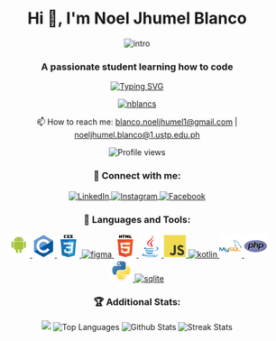 <h1 align="center">Hi 👋, I'm Noel Jhumel Blanco</h1>

<div align="center">
  <img src="https://github.com/user-attachments/assets/e6e23115-0a2b-4a5c-abdc-08456d9449de" alt="intro">
</div>


<h3 align="center">A passionate student learning how to code</h3>

<div align="center">
  <a href="https://git.io/typing-svg">
    <img src="https://readme-typing-svg.demolab.com?font=Fira+Code&pause=1000&center=true&width=460&lines=Aspiring+Web+Developer+and+Programmer;Information Technology College+Student;Student+of+Knowledge" alt="Typing SVG">
  </a>
</div>


<p align="center">
  <a href="https://github.com/ryo-ma/github-profile-trophy">
    <img src="https://github-profile-trophy.vercel.app/?username=nblancs&theme=algolia" alt="nblancs" />
  </a>
</p>

<p align="center">
  📫 How to reach me: <a href="mailto:blanco.noeljhumel1@gmail.com">blanco.noeljhumel1@gmail.com</a> | <a href="mailto:noeljhumel.blanco@1.ustp.edu.ph">noeljhumel.blanco@1.ustp.edu.ph</a>
</p>

<p align="center">
  <img src="https://komarev.com/ghpvc/?username=NBlancs&color=red&style=for-the-badge" alt="Profile views" />
</p>

<h3 align="center">🔗 Connect with me:</h3>
<p align="center">
  <a href="https://www.linkedin.com/in/noel-jhumel-blanco-14217826a/" target="blank">
    <img align="center" src="https://raw.githubusercontent.com/rahuldkjain/github-profile-readme-generator/master/src/images/icons/Social/linked-in-alt.svg" alt="LinkedIn" height="30" width="40" />
  </a>
  <a href="https://www.instagram.com/bnoelomar/" target="blank">
    <img align="center" src="https://raw.githubusercontent.com/rahuldkjain/github-profile-readme-generator/master/src/images/icons/Social/instagram.svg" alt="Instagram" height="30" width="40" />
  </a>
  <a href="https://www.facebook.com/profile.php?id=100089247665366" target="blank">
    <img align="center" src="https://static1.howtogeekimages.com/wordpress/wp-content/uploads/2021/06/facebook-hero_1200_675.png" alt="Facebook" height="30" width="40" />
  </a>
</p>

<h3 align="center">🧰 Languages and Tools:</h3>
<p align="center">
  <a href="https://developer.android.com" target="_blank" rel="noreferrer">
    <img src="https://raw.githubusercontent.com/devicons/devicon/master/icons/android/android-original-wordmark.svg" alt="android" width="40" height="40" />
  </a>
  <a href="https://www.cprogramming.com/" target="_blank" rel="noreferrer">
    <img src="https://raw.githubusercontent.com/devicons/devicon/master/icons/c/c-original.svg" alt="c" width="40" height="40" />
  </a>
  <a href="https://www.w3schools.com/css/" target="_blank" rel="noreferrer">
    <img src="https://raw.githubusercontent.com/devicons/devicon/master/icons/css3/css3-original-wordmark.svg" alt="css3" width="40" height="40" />
  </a>
  <a href="https://www.figma.com/" target="_blank" rel="noreferrer">
    <img src="https://www.vectorlogo.zone/logos/figma/figma-icon.svg" alt="figma" width="40" height="40" />
  </a>
  <a href="https://www.w3.org/html/" target="_blank" rel="noreferrer">
    <img src="https://raw.githubusercontent.com/devicons/devicon/master/icons/html5/html5-original-wordmark.svg" alt="html5" width="40" height="40" />
  </a>
  <a href="https://www.java.com" target="_blank" rel="noreferrer">
    <img src="https://raw.githubusercontent.com/devicons/devicon/master/icons/java/java-original.svg" alt="java" width="40" height="40" />
  </a>
  <a href="https://developer.mozilla.org/en-US/docs/Web/JavaScript" target="_blank" rel="noreferrer">
    <img src="https://raw.githubusercontent.com/devicons/devicon/master/icons/javascript/javascript-original.svg" alt="javascript" width="40" height="40" />
  </a>
  <a href="https://kotlinlang.org" target="_blank" rel="noreferrer">
    <img src="https://www.vectorlogo.zone/logos/kotlinlang/kotlinlang-icon.svg" alt="kotlin" width="40" height="40" />
  </a>
  <a href="https://www.mysql.com/" target="_blank" rel="noreferrer">
    <img src="https://raw.githubusercontent.com/devicons/devicon/master/icons/mysql/mysql-original-wordmark.svg" alt="mysql" width="40" height="40" />
  </a>
  <a href="https://www.php.net" target="_blank" rel="noreferrer">
    <img src="https://raw.githubusercontent.com/devicons/devicon/master/icons/php/php-original.svg" alt="php" width="40" height="40" />
  </a>
  <a href="https://www.python.org" target="_blank" rel="noreferrer">
    <img src="https://raw.githubusercontent.com/devicons/devicon/master/icons/python/python-original.svg" alt="python" width="40" height="40" />
  </a>
  <a href="https://www.sqlite.org/" target="_blank" rel="noreferrer">
    <img src="https://www.vectorlogo.zone/logos/sqlite/sqlite-icon.svg" alt="sqlite" width="40" height="40" />
  </a>
</p>

<div align="center">
  <h3 align="center">🏆 Additional Stats:</h3>
</div>

<div align="center">
  <img width="90%" src="https://github-readme-activity-graph.vercel.app/graph?username=Nblancs&theme=tokyo-night&hide_border=true&bg_color=0d1117&area=true" />
  <img align="center" src="https://github-readme-stats.vercel.app/api/top-langs?username=nblancs&show_icons=true&locale=en&layout=compact&theme=transparent" alt="Top Languages" height="180em"/>
  <img align="center" src="https://github-readme-stats.vercel.app/api?username=nblancs&theme=transparent&show_icons=true&locale=en" alt="Github Stats" height="180em"/>
  <img align="center" src="https://github-readme-streak-stats.herokuapp.com/?user=nblancs&theme=transparent" alt="Streak Stats" height="180em"/>
</div>


